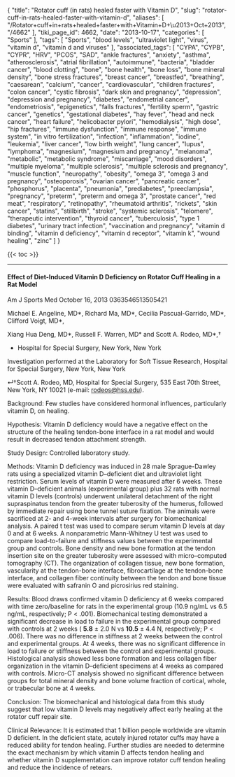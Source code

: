 {
    "title": "Rotator cuff (in rats) healed faster with Vitamin D",
    "slug": "rotator-cuff-in-rats-healed-faster-with-vitamin-d",
    "aliases": [
        "/Rotator+cuff+in+rats+healed+faster+with+Vitamin+D+\u2013+Oct+2013",
        "/4662"
    ],
    "tiki_page_id": 4662,
    "date": "2013-10-17",
    "categories": [
        "Sports"
    ],
    "tags": [
        "Sports",
        "blood levels",
        "ultraviolet light",
        "virus",
        "vitamin d",
        "vitamin d and viruses"
    ],
    "associated_tags": [
        "CYPA",
        "CYPB",
        "CYPR",
        "HRV",
        "PCOS",
        "SAD",
        "ankle fractures",
        "anxiety",
        "asthma",
        "atherosclerosis",
        "atrial fibrillation",
        "autoimmune",
        "bacteria",
        "bladder cancer",
        "blood clotting",
        "bone",
        "bone health",
        "bone loss",
        "bone mineral density",
        "bone stress fractures",
        "breast cancer",
        "breastfed",
        "breathing",
        "caesarean",
        "calcium",
        "cancer",
        "cardiovascular",
        "children fractures",
        "colon cancer",
        "cystic fibrosis",
        "dark skin and pregnancy",
        "depression",
        "depression and pregnancy",
        "diabetes",
        "endometrial cancer",
        "endometriosis",
        "epigenetics",
        "falls fractures",
        "fertility sperm",
        "gastric cancer",
        "genetics",
        "gestational diabetes",
        "hay fever",
        "head and neck cancer",
        "heart failure",
        "helicobacter pylori",
        "hemodialysis",
        "high dose",
        "hip fractures",
        "immune dysfunction",
        "immune response",
        "immune system",
        "in vitro fertilization",
        "infection",
        "inflammation",
        "iodine",
        "leukemia",
        "liver cancer",
        "low birth weight",
        "lung cancer",
        "lupus",
        "lymphoma",
        "magnesium",
        "magnesium and pregnancy",
        "melanoma",
        "metabolic",
        "metabolic syndrome",
        "miscarriage",
        "mood disorders",
        "multiple myeloma",
        "multiple sclerosis",
        "multiple sclerosis and pregnancy",
        "muscle function",
        "neuropathy",
        "obesity",
        "omega 3",
        "omega 3 and pregnancy",
        "osteoporosis",
        "ovarian cancer",
        "pancreatic cancer",
        "phosphorus",
        "placenta",
        "pneumonia",
        "prediabetes",
        "preeclampsia",
        "pregnancy",
        "preterm",
        "preterm and omega 3",
        "prostate cancer",
        "red meat",
        "respiratory",
        "retinopathy",
        "rheumatoid arthritis",
        "rickets",
        "skin cancer",
        "statins",
        "stillbirth",
        "stroke",
        "systemic sclerosis",
        "telomere",
        "therapeutic intervention",
        "thyroid cancer",
        "tuberculosis",
        "type 1 diabetes",
        "urinary tract infection",
        "vaccination and pregnancy",
        "vitamin d binding",
        "vitamin d deficiency",
        "vitamin d receptor",
        "vitamin k",
        "wound healing",
        "zinc"
    ]
}


{{< toc >}}

---

#### Effect of Diet-Induced Vitamin D Deficiency on Rotator Cuff Healing in a Rat Model

Am J Sports Med October 16, 2013 0363546513505421

Michael E. Angeline, MD*,     Richard Ma, MD*,     Cecilia Pascual-Garrido, MD*,     Clifford Voigt, MD*,

Xiang Hua Deng, MD*,     Russell F. Warren, MD* and  Scott A. Rodeo, MD*,†

* Hospital for Special Surgery, New York, New York

Investigation performed at the Laboratory for Soft Tissue Research, Hospital for Special Surgery, New York, New York

↵†Scott A. Rodeo, MD, Hospital for Special Surgery, 535 East 70th Street, New York, NY 10021 (e-mail: rodeos@hss.edu).

Background: Few studies have considered hormonal influences, particularly vitamin D, on healing.

Hypothesis: Vitamin D deficiency would have a negative effect on the structure of the healing tendon-bone interface in a rat model and would result in decreased tendon attachment strength.

Study Design: Controlled laboratory study.

Methods: Vitamin D deficiency was induced in 28 male Sprague-Dawley rats using a specialized vitamin D–deficient diet and ultraviolet light restriction. Serum levels of vitamin D were measured after 6 weeks. These vitamin D–deficient animals (experimental group) plus 32 rats with normal vitamin D levels (controls) underwent unilateral detachment of the right supraspinatus tendon from the greater tuberosity of the humerus, followed by immediate repair using bone tunnel suture fixation. The animals were sacrificed at 2- and 4-week intervals after surgery for biomechanical analysis. A paired t test was used to compare serum vitamin D levels at day 0 and at 6 weeks. A nonparametric Mann-Whitney U test was used to compare load-to-failure and stiffness values between the experimental group and controls. Bone density and new bone formation at the tendon insertion site on the greater tuberosity were assessed with micro–computed tomography (CT). The organization of collagen tissue, new bone formation, vascularity at the tendon-bone interface, fibrocartilage at the tendon-bone interface, and collagen fiber continuity between the tendon and bone tissue were evaluated with safranin O and picrosirius red staining.

Results: Blood draws confirmed vitamin D deficiency at 6 weeks compared with time zero/baseline for rats in the experimental group (10.9 ng/mL vs 6.5 ng/mL, respectively; P < .001). Biomechanical testing demonstrated a significant decrease in load to failure in the experimental group compared with controls at 2 weeks ( **5.8**  ± 2.0 N vs  **10.5**  ± 4.4 N, respectively; P < .006). There was no difference in stiffness at 2 weeks between the control and experimental groups. At 4 weeks, there was no significant difference in load to failure or stiffness between the control and experimental groups. Histological analysis showed less bone formation and less collagen fiber organization in the vitamin D–deficient specimens at 4 weeks as compared with controls. Micro-CT analysis showed no significant difference between groups for total mineral density and bone volume fraction of cortical, whole, or trabecular bone at 4 weeks.

Conclusion: The biomechanical and histological data from this study suggest that low vitamin D levels may negatively affect early healing at the rotator cuff repair site.

Clinical Relevance: It is estimated that 1 billion people worldwide are vitamin D deficient. In the deficient state, acutely injured rotator cuffs may have a reduced ability for tendon healing. Further studies are needed to determine the exact mechanism by which vitamin D affects tendon healing and whether vitamin D supplementation can improve rotator cuff tendon healing and reduce the incidence of retears.